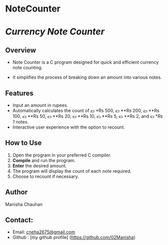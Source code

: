 # NoteCounter
#  *Currency Note Counter* 

## Overview

* Note Counter is a  C program designed for quick and efficient currency note counting.

* It simplifies the process of breaking down an amount into various notes.

## Features

- Input an amount in rupees.
- Automatically calculates the count of 💵 *Rs 500, 💵 **Rs 200, 💵 **Rs 100, 💵 **Rs 50, 💵 **Rs 20, 💵 **Rs 10, 💵 **Rs 5, 💵 **Rs 2, and 💵 **Rs 1* notes.
- Interactive user experience with the option to recount.

## How to Use

1. Open the program in your preferred C compiler.
2. **Compile** and run the program.
3. **Enter** the desired amount.
4. The program will display the count of each note required.
5. Choose to recount if necessary.

## Author
Manisha Chauhan

## Contact:
- Email: cneha2675@gmail.com
- Github : [my github profile] (https://github.com/02Manisha)
